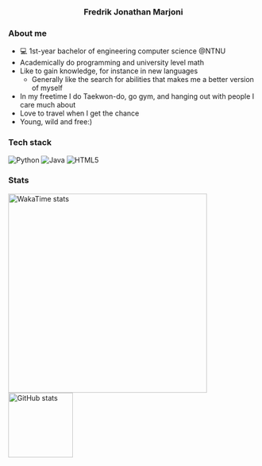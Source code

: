 <h3 align="center">Fredrik Jonathan Marjoni</h3>

### About me
- 💻 1st-year bachelor of engineering computer science @NTNU
- Academically do programming and university level math
- Like to gain knowledge, for instance in new languages
  * Generally like the search for abilities that makes me a better version of myself 
- In my freetime I do Taekwon-do, go gym, and hanging out with people I care much about
- Love to travel when I get the chance
- Young, wild and free:)

### Tech stack
![Python](https://img.shields.io/badge/Python-3776AB?logo=python&logoColor=white)
![Java](https://img.shields.io/badge/Java-ED8B00?logo=openjdk&logoColor=white)
![HTML5](https://img.shields.io/badge/HTML5-E34F26?logo=html5&logoColor=white)

### Stats
<!-- Keep the cards, move them lower -->
<p align="left">
  <img src="https://github-readme-stats.vercel.app/api/wakatime?username=Marjonifj&layout=compact&theme=radical&hide=other" alt="WakaTime stats" height="400">
  <img src="https://github-readme-stats.vercel.app/api?username=Marjoni-fj&show_icons=true&theme=radical" alt="GitHub stats" height="130">
</p>


